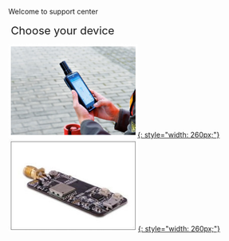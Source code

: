 <span class="markdown-body-normal-header">Welcome to support center
</span>
<br>
<br>
<span style="font-size:22px;padding:10px 0px 10px 5px;"> Choose your device </span>

 [![](images/d303.jpg "Android RTK"){: style="width: 260px;"} ](/d303-docs)
 [![](images/rtk-board.jpg "Multi-band RTK EVK"){: style="width: 260px;"} ](/rtk-board)

 
<br><br>

